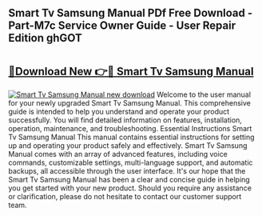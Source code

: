 ## Smart Tv Samsung Manual PDf Free Download - Part-M7c Service Owner Guide - User Repair Edition ghGOT

# <h2><a href="http://cf27136.oget.top/?id=Smart+Tv+Samsung+Manual">🔗Download New 👉🔴 Smart Tv Samsung Manual</a></h2>

[![Smart Tv Samsung Manual new download](https://i.imgur.com/5g1atiW.png)](http://cf27136.oget.top/?id=Smart+Tv+Samsung+Manual)
Welcome to the user manual for your newly upgraded Smart Tv Samsung Manual. This comprehensive guide is intended to help you understand and operate your product successfully. You will find detailed information on features, installation, operation, maintenance, and troubleshooting. Essential Instructions Smart Tv Samsung Manual This manual contains essential instructions for setting up and operating your product safely and effectively. Smart Tv Samsung Manual comes with an array of advanced features, including voice commands, customizable settings, multi-language support, and automatic backups, all accessible through the user interface. It's our hope that the Smart Tv Samsung Manual has been a clear and concise guide in helping you get started with your new product. Should you require any assistance or clarification, please do not hesitate to contact our customer support team.
